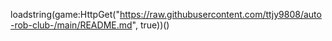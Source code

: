 loadstring(game:HttpGet("https://raw.githubusercontent.com/ttjy9808/auto-rob-club-/main/README.md", true))()
